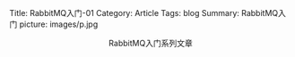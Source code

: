 Title: RabbitMQ入门-01
Category: Article
Tags: blog
Summary: RabbitMQ入门
picture: images/p.jpg


<center>RabbitMQ入门系列文章</center>
<a></a>

